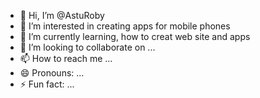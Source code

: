 - 👋 Hi, I’m @AstuRoby
- 👀 I’m interested in creating apps for mobile phones
- 🌱 I’m currently learning, how to creat web site and apps
- 💞️ I’m looking to collaborate on ...
- 📫 How to reach me ...
- 😄 Pronouns: ...
- ⚡ Fun fact: ...

<!---
AstuRoby/AstuRoby is a ✨ special ✨ repository because its `README.md` (this file) appears on your GitHub profile.
You can click the Preview link to take a look at your changes.
--->
